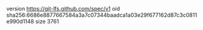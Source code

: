 version https://git-lfs.github.com/spec/v1
oid sha256:6686e8877667584a3a7c07344baadca1a03e29f677162d87c3c0811e990d1148
size 3761
